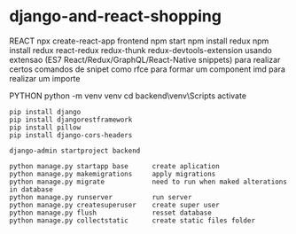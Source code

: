 # django-and-react-shopping

REACT
    npx create-react-app frontend
    npm start
    npm install redux
    npm install redux react-redux redux-thunk redux-devtools-extension
    usando extensao (ES7 React/Redux/GraphQL/React-Native snippets) para realizar certos comandos de snipet como
        rfce para formar um component
        imd para realizar um importe

PYTHON
    python -m venv venv
    cd backend\venv\Scripts
    activate

    pip install django
    pip install djangorestframework
    pip install pillow
    pip install django-cors-headers

    django-admin startproject backend

    python manage.py startapp base      create aplication
    python manage.py makemigrations     apply migrations
    python manage.py migrate            need to run when maked alterations in database
    python manage.py runserver          run server
    python manage.py createsuperuser    create super user
    python manage.py flush              resset database
    python manage.py collectstatic      create static files folder